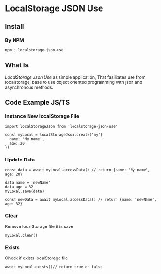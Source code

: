 # LocalStorage JSON Use

## Install
### By NPM
```sh
npm i localstorage-json-use
```

## What Is
*LocalStorage Json Use* as simple application, 
That fasilitates use from localstorage,
base to use object oriented programming with json and asynchronous methods.

## Code Example JS/TS

### Instance New localStorage File
``` TS 
import localStorageJson from 'localstorage-json-use'

const myLocal = localStorageJson.create('my'{
  name: 'My name',
  age: 20
})
```

### Update Data
```TS
const data = await myLocal.accessData() // return {name: 'My name', age: 20}

data.name = 'newName'
data.age = 32
myLocal.save(data)

const newData = await myLocal.accessData() // return {name: 'newName', age: 32}
```

### Clear
Remove localStorage file it is save 
```TS
myLocal.clear()
```

### Exists
Check if exists localStorage file
```TS
await myLocal.exists()// return true or false
```

